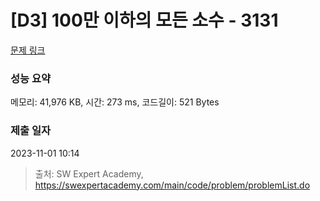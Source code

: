 # [D3] 100만 이하의 모든 소수 - 3131 

[문제 링크](https://swexpertacademy.com/main/code/problem/problemDetail.do?contestProbId=AV_6mRsasV8DFAWS) 

### 성능 요약

메모리: 41,976 KB, 시간: 273 ms, 코드길이: 521 Bytes

### 제출 일자

2023-11-01 10:14



> 출처: SW Expert Academy, https://swexpertacademy.com/main/code/problem/problemList.do